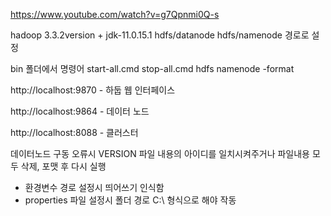 https://www.youtube.com/watch?v=g7Qpnmi0Q-s

hadoop 3.3.2version + jdk-11.0.15.1
hdfs/datanode
hdfs/namenode 경로로 설정

bin 폴더에서 명령어
start-all.cmd
stop-all.cmd
hdfs namenode -format

http://localhost:9870 - 하둡 웹 인터페이스

http://localhost:9864 - 데이터 노드   

http://localhost:8088 - 클러스터 
 
데이터노드 구동 오류시 
VERSION 파일 내용의 아이디를 일치시켜주거나 파일내용 모두 삭제, 포맷 후 다시 실행 

- 환경변수 경로 설정시 띄어쓰기 인식함  
- properties 파일 설정시 폴더 경로 C:\ 형식으로 해야 작동   
